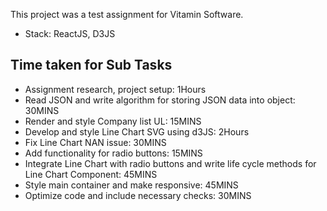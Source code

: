 This project was a test assignment for Vitamin Software.

- Stack: ReactJS, D3JS

## Time taken for Sub Tasks

- Assignment research, project setup: 1Hours
- Read JSON and write algorithm for storing JSON data into object: 30MINS
- Render and style Company list UL: 15MINS
- Develop and style Line Chart SVG using d3JS: 2Hours
- Fix Line Chart NAN issue: 30MINS 
- Add functionality for radio buttons: 15MINS
- Integrate Line Chart with radio buttons and write life cycle methods for Line Chart Component: 45MINS
- Style main container and make responsive: 45MINS
- Optimize code and include necessary checks: 30MINS   
